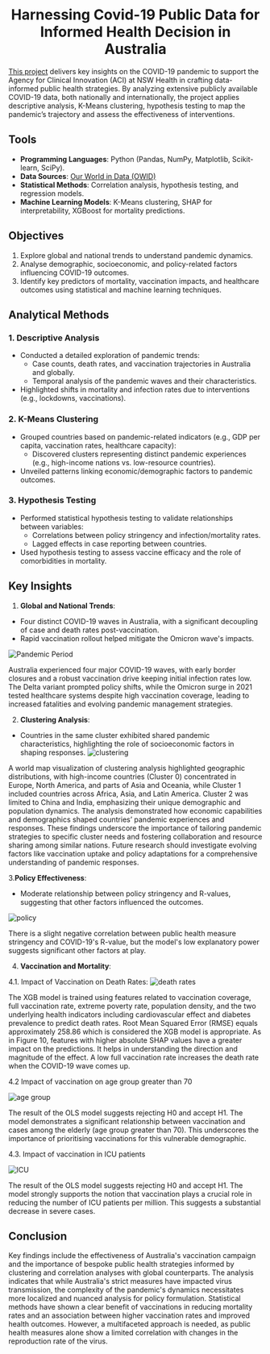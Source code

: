 # __<center>Harnessing Covid-19 Public Data for Informed Health Decision in Australia</center>__
[This project](https://github.com/VivianNg9/Harnessing-Covid-19-Public-Data-for-Infomred-Health-Decisions-in-Australia-/blob/main/Harnessing%20Covid-19%20Public%20Health%20Data%20for%20Informed%20Health%20Decisions%20in%20Australia.pdf) delivers key insights on the COVID-19 pandemic to support the Agency for Clinical Innovation (ACI) at NSW Health in crafting data-informed public health strategies. By analyzing extensive publicly available COVID-19 data, both nationally and internationally, the project applies descriptive analysis, K-Means clustering, hypothesis testing to map the pandemic’s trajectory and assess the effectiveness of interventions.

## Tools 
- **Programming Languages**: Python (Pandas, NumPy, Matplotlib, Scikit-learn, SciPy).
- **Data Sources**: [Our World in Data (OWID)](https://github.com/owid/covid-19-data/tree/master/public/data)
- **Statistical Methods**: Correlation analysis, hypothesis testing, and regression models.
- **Machine Learning Models**: K-Means clustering, SHAP for interpretability, XGBoost for mortality predictions.
  
## Objectives

1. Explore global and national trends to understand pandemic dynamics.
2. Analyse demographic, socioeconomic, and policy-related factors influencing COVID-19 outcomes.
3. Identify key predictors of mortality, vaccination impacts, and healthcare outcomes using statistical and machine learning techniques.

## Analytical Methods

### 1. Descriptive Analysis
- Conducted a detailed exploration of pandemic trends:
  - Case counts, death rates, and vaccination trajectories in Australia and globally.
  - Temporal analysis of the pandemic waves and their characteristics.
- Highlighted shifts in mortality and infection rates due to interventions (e.g., lockdowns, vaccinations).

### 2. K-Means Clustering
- Grouped countries based on pandemic-related indicators (e.g., GDP per capita, vaccination rates, healthcare capacity):
  - Discovered clusters representing distinct pandemic experiences (e.g., high-income nations vs. low-resource countries).
- Unveiled patterns linking economic/demographic factors to pandemic outcomes.

### 3. Hypothesis Testing
- Performed statistical hypothesis testing to validate relationships between variables:
  - Correlations between policy stringency and infection/mortality rates.
  - Lagged effects in case reporting between countries.
- Used hypothesis testing to assess vaccine efficacy and the role of comorbidities in mortality.

## Key Insights

1. **Global and National Trends**:
- Four distinct COVID-19 waves in Australia, with a significant decoupling of case and death rates post-vaccination.
- Rapid vaccination rollout helped mitigate the Omicron wave's impacts.

![Pandemic Period](https://github.com/VivianNg9/Harnessing-Covid-19-Public-Data-for-Infomred-Health-Decisions-in-Australia-/blob/main/image%20/pandemic%20period.png)
  
Australia experienced four major COVID-19 waves, with early border closures and a robust vaccination drive keeping initial infection rates low. The Delta variant prompted policy shifts, while the Omicron surge in 2021 tested healthcare systems despite high vaccination coverage, leading to increased fatalities and evolving pandemic management strategies.

2. **Clustering Analysis**:
- Countries in the same cluster exhibited shared pandemic characteristics, highlighting the role of socioeconomic factors in shaping responses.
![clustering](https://github.com/VivianNg9/Harnessing-Covid-19-Public-Data-for-Infomred-Health-Decisions-in-Australia-/blob/main/image%20/clustering.png)

A world map visualization of clustering analysis highlighted geographic distributions, with high-income countries (Cluster 0) concentrated in Europe, North America, and parts of Asia and Oceania, while Cluster 1 included countries across Africa, Asia, and Latin America. Cluster 2 was limited to China and India, emphasizing their unique demographic and population dynamics. The analysis demonstrated how economic capabilities and demographics shaped countries’ pandemic experiences and responses. These findings underscore the importance of tailoring pandemic strategies to specific cluster needs and fostering collaboration and resource sharing among similar nations. Future research should investigate evolving factors like vaccination uptake and policy adaptations for a comprehensive understanding of pandemic responses.

3.**Policy Effectiveness**:
- Moderate relationship between policy stringency and R-values, suggesting that other factors influenced the outcomes.

![policy](https://github.com/VivianNg9/Harnessing-Covid-19-Public-Data-for-Infomred-Health-Decisions-in-Australia-/blob/main/image%20/policy.png)

There is a slight negative correlation between public health measure stringency and COVID-19's R-value, but the model's low explanatory power suggests significant other factors at play.
   
4.   **Vaccination and Mortality**:

4.1. Impact of Vaccination on Death Rates:
![death rates](https://github.com/VivianNg9/Harnessing-Covid-19-Public-Data-for-Infomred-Health-Decisions-in-Australia-/blob/main/image%20/death%20rate.png)

The XGB model is trained using features related to vaccination coverage, full vaccination rate, extreme poverty rate, population density, and the two underlying health indicators including cardiovascular effect and diabetes prevalence to predict death rates. Root Mean Squared Error (RMSE) equals approximately 258.86 which is considered the XGB model is appropriate. As in Figure 10, features with higher absolute SHAP values have a greater impact on the predictions. It helps in understanding the direction and magnitude of the effect. A low full vaccination rate increases the death rate when the COVID-19 wave comes up.

4.2 Impact of vaccination on age group greater than 70

![age group](https://github.com/VivianNg9/Harnessing-Covid-19-Public-Data-for-Infomred-Health-Decisions-in-Australia-/blob/main/image%20/age%20group.png)

The result of the OLS model suggests rejecting H0 and accept H1. The model demonstrates a significant relationship between vaccination and cases among the elderly (age group greater than 70). This underscores the importance of prioritising vaccinations for this vulnerable demographic.

4.3. Impact of vaccination in ICU patients 

![ICU](https://github.com/VivianNg9/Harnessing-Covid-19-Public-Data-for-Infomred-Health-Decisions-in-Australia-/blob/main/image%20/ICU.png)

The result of the OLS model suggests rejecting H0 and accept H1. The model strongly supports the notion that vaccination plays a crucial role in reducing the number of ICU patients per million. This suggests a substantial decrease in severe cases.

## Conclusion
Key findings include the effectiveness of Australia's vaccination campaign and the importance of bespoke public health strategies informed by clustering and correlation analyses with global counterparts. The analysis indicates that while Australia's strict measures have impacted virus transmission, the complexity of the pandemic's dynamics necessitates more localized and nuanced analysis for policy formulation.
Statistical methods have shown a clear benefit of vaccinations in reducing mortality rates and an association between higher vaccination rates and improved health outcomes. However, a multifaceted approach is needed, as public health measures alone show a limited correlation with changes in the reproduction rate of the virus.
